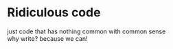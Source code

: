 # Ridiculous code
just code that has nothing common with common sense<br>
why write? because we can! 
